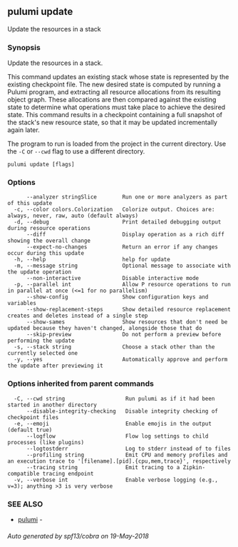 ## pulumi update

Update the resources in a stack

### Synopsis


Update the resources in a stack.

This command updates an existing stack whose state is represented by the existing checkpoint
file. The new desired state is computed by running a Pulumi program, and extracting all resource
allocations from its resulting object graph. These allocations are then compared against the
existing state to determine what operations must take place to achieve the desired state. This
command results in a checkpoint containing a full snapshot of the stack's new resource state, so
that it may be updated incrementally again later.

The program to run is loaded from the project in the current directory. Use the `-C` or
`--cwd` flag to use a different directory.

```
pulumi update [flags]
```

### Options

```
      --analyzer stringSlice        Run one or more analyzers as part of this update
  -c, --color colors.Colorization   Colorize output. Choices are: always, never, raw, auto (default always)
  -d, --debug                       Print detailed debugging output during resource operations
      --diff                        Display operation as a rich diff showing the overall change
      --expect-no-changes           Return an error if any changes occur during this update
  -h, --help                        help for update
  -m, --message string              Optional message to associate with the update operation
      --non-interactive             Disable interactive mode
  -p, --parallel int                Allow P resource operations to run in parallel at once (<=1 for no parallelism)
      --show-config                 Show configuration keys and variables
      --show-replacement-steps      Show detailed resource replacement creates and deletes instead of a single step
      --show-sames                  Show resources that don't need be updated because they haven't changed, alongside those that do
      --skip-preview                Do not perform a preview before performing the update
  -s, --stack string                Choose a stack other than the currently selected one
  -y, --yes                         Automatically approve and perform the update after previewing it
```

### Options inherited from parent commands

```
  -C, --cwd string                   Run pulumi as if it had been started in another directory
      --disable-integrity-checking   Disable integrity checking of checkpoint files
  -e, --emoji                        Enable emojis in the output (default true)
      --logflow                      Flow log settings to child processes (like plugins)
      --logtostderr                  Log to stderr instead of to files
      --profiling string             Emit CPU and memory profiles and an execution trace to '[filename].[pid].{cpu,mem,trace}', respectively
      --tracing string               Emit tracing to a Zipkin-compatible tracing endpoint
  -v, --verbose int                  Enable verbose logging (e.g., v=3); anything >3 is very verbose
```

### SEE ALSO
* [pulumi](pulumi.md)	 - 

###### Auto generated by spf13/cobra on 19-May-2018
